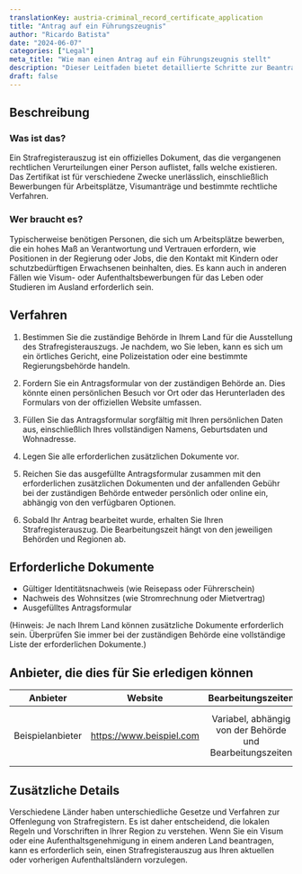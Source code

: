 ```yaml
---
translationKey: austria-criminal_record_certificate_application
title: "Antrag auf ein Führungszeugnis"
author: "Ricardo Batista"
date: "2024-06-07"
categories: ["Legal"]
meta_title: "Wie man einen Antrag auf ein Führungszeugnis stellt"
description: "Dieser Leitfaden bietet detaillierte Schritte zur Beantragung eines Führungszeugnisses."
draft: false
---
```


## Beschreibung
### Was ist das?
Ein Strafregisterauszug ist ein offizielles Dokument, das die vergangenen rechtlichen Verurteilungen einer Person auflistet, falls welche existieren. Das Zertifikat ist für verschiedene Zwecke unerlässlich, einschließlich Bewerbungen für Arbeitsplätze, Visumanträge und bestimmte rechtliche Verfahren.

### Wer braucht es?
Typischerweise benötigen Personen, die sich um Arbeitsplätze bewerben, die ein hohes Maß an Verantwortung und Vertrauen erfordern, wie Positionen in der Regierung oder Jobs, die den Kontakt mit Kindern oder schutzbedürftigen Erwachsenen beinhalten, dies. Es kann auch in anderen Fällen wie Visum- oder Aufenthaltsbewerbungen für das Leben oder Studieren im Ausland erforderlich sein.

## Verfahren
1. Bestimmen Sie die zuständige Behörde in Ihrem Land für die Ausstellung des Strafregisterauszugs. Je nachdem, wo Sie leben, kann es sich um ein örtliches Gericht, eine Polizeistation oder eine bestimmte Regierungsbehörde handeln.

2. Fordern Sie ein Antragsformular von der zuständigen Behörde an. Dies könnte einen persönlichen Besuch vor Ort oder das Herunterladen des Formulars von der offiziellen Website umfassen.

3. Füllen Sie das Antragsformular sorgfältig mit Ihren persönlichen Daten aus, einschließlich Ihres vollständigen Namens, Geburtsdaten und Wohnadresse.

4. Legen Sie alle erforderlichen zusätzlichen Dokumente vor.

5. Reichen Sie das ausgefüllte Antragsformular zusammen mit den erforderlichen zusätzlichen Dokumenten und der anfallenden Gebühr bei der zuständigen Behörde entweder persönlich oder online ein, abhängig von den verfügbaren Optionen.

6. Sobald Ihr Antrag bearbeitet wurde, erhalten Sie Ihren Strafregisterauszug. Die Bearbeitungszeit hängt von den jeweiligen Behörden und Regionen ab.

## Erforderliche Dokumente
- Gültiger Identitätsnachweis (wie Reisepass oder Führerschein)
- Nachweis des Wohnsitzes (wie Stromrechnung oder Mietvertrag)
- Ausgefülltes Antragsformular

(Hinweis: Je nach Ihrem Land können zusätzliche Dokumente erforderlich sein. Überprüfen Sie immer bei der zuständigen Behörde eine vollständige Liste der erforderlichen Dokumente.)

## Anbieter, die dies für Sie erledigen können

| Anbieter        |     Website     |     Bearbeitungszeiten    |       Kosten      |
| --------------- | --------------- |  :-------------: | :-------------: |
| Beispielanbieter      |  https://www.beispiel.com       |      Variabel, abhängig von der Behörde und Bearbeitungszeiten      |        Variiert je nach Zuständigkeit und Bearbeitung       |

## Zusätzliche Details
Verschiedene Länder haben unterschiedliche Gesetze und Verfahren zur Offenlegung von Strafregistern. Es ist daher entscheidend, die lokalen Regeln und Vorschriften in Ihrer Region zu verstehen. Wenn Sie ein Visum oder eine Aufenthaltsgenehmigung in einem anderen Land beantragen, kann es erforderlich sein, einen Strafregisterauszug aus Ihren aktuellen oder vorherigen Aufenthaltsländern vorzulegen.